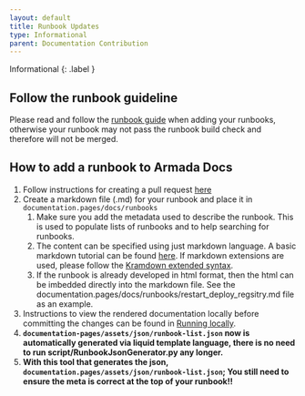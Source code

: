 ```yaml
---
layout: default
title: Runbook Updates
type: Informational
parent: Documentation Contribution
---
```


Informational
{: .label }

## Follow the runbook guideline
Please read and follow the [runbook guide](runbook_guideline.html) when adding your runbooks, otherwise your runbook may not pass the runbook build check and therefore will not be merged.  


## How to add a runbook to Armada Docs

1. Follow instructions for creating a pull request [here](https://github.ibm.com/alchemy-conductors/documentation-pages/blob/master/CONTRIBUTING.md)
1. Create a markdown file (.md) for your runbook and place it in `documentation.pages/docs/runbooks`
    1. Make sure you add the metadata used to describe the runbook. This is used to populate lists of runbooks and to help searching for runbooks.
    1. The content can be specified using just markdown language. A basic markdown tutorial can be found [here](http://markdowntutorial.com/). If markdown extensions are used, please follow the [Kramdown extended syntax](http://kramdown.gettalong.org/syntax.html).
    1. If the runbook is already developed in html format, then the html can be imbedded directly into the markdown file. See the documentation.pages/docs/runbooks/restart_deploy_regsitry.md file as an example.
1. Instructions to view the rendered documentation locally before committing the changes can be found in [Running locally](/docs/README.html).
1. **`documentation-pages/assets/json/runbook-list.json` now is automatically generated via liquid template language, there is no need to run script/RunbookJsonGenerator.py  any longer.**  
1. **With this tool that generates the json, `documentation.pages/assets/json/runbook-list.json`; You still need to ensure the meta is correct at the top of your runbook!!**

